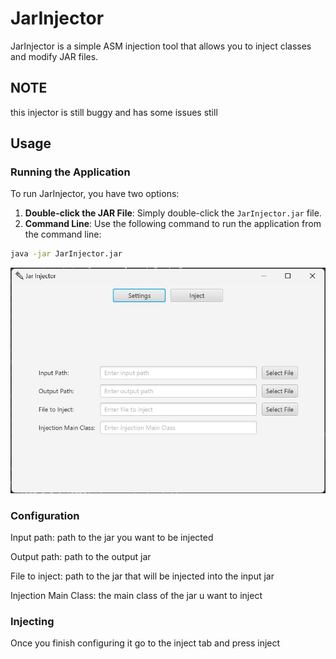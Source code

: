 # JarInjector

JarInjector is a simple ASM injection tool that allows you to inject classes and modify JAR files.

## NOTE
this injector is still buggy and has some issues still

## Usage

### Running the Application

To run JarInjector, you have two options:
1. **Double-click the JAR File**: Simply double-click the `JarInjector.jar` file.
2. **Command Line**: Use the following command to run the application from the command line:
```bash
java -jar JarInjector.jar
```
![Preview](https://github.com/Mor-uto/JarInjector/raw/main/github/image1.jpg)

### Configuration
Input path: path to the jar you want to be injected

Output path: path to the output jar

File to inject: path to the jar that will be injected into the input jar

Injection Main Class: the main class of the jar u want to inject
### Injecting
Once you finish configuring it go to the inject tab and press inject

